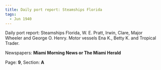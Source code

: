 ```yaml
---  
title: Daily port report: Steamships Florida  
tags:  
  - Jun 1940  
---  
```

  
Daily port report: Steamships Florida, W. E. Pratt, Irwin, Clare, Major Wheeler and George O. Henry. Motor vessels Ena K., Betty K. and Tropical Trader.  
  
Newspapers: **Miami Morning News or The Miami Herald**  
  
Page: **9**, Section: **A** 
